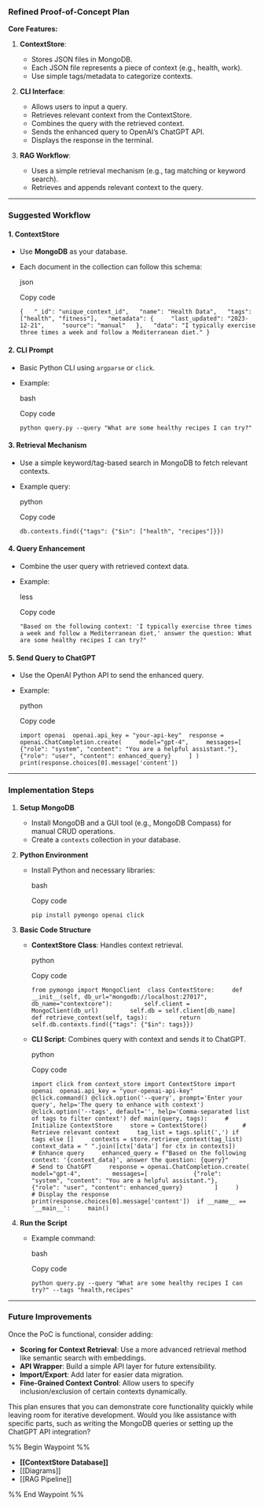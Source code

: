 ### Refined Proof-of-Concept Plan

**Core Features:**

1. **ContextStore**:
    
    - Stores JSON files in MongoDB.
    - Each JSON file represents a piece of context (e.g., health, work).
    - Use simple tags/metadata to categorize contexts.
2. **CLI Interface**:
    
    - Allows users to input a query.
    - Retrieves relevant context from the ContextStore.
    - Combines the query with the retrieved context.
    - Sends the enhanced query to OpenAI’s ChatGPT API.
    - Displays the response in the terminal.
3. **RAG Workflow**:
    
    - Uses a simple retrieval mechanism (e.g., tag matching or keyword search).
    - Retrieves and appends relevant context to the query.

---

### Suggested Workflow

#### 1. ContextStore

- Use **MongoDB** as your database.
- Each document in the collection can follow this schema:
    
    json
    
    Copy code
    
    `{   "_id": "unique_context_id",   "name": "Health Data",   "tags": ["health", "fitness"],   "metadata": {     "last_updated": "2023-12-21",     "source": "manual"   },   "data": "I typically exercise three times a week and follow a Mediterranean diet." }`
    

#### 2. CLI Prompt

- Basic Python CLI using `argparse` or `click`.
- Example:
    
    bash
    
    Copy code
    
    `python query.py --query "What are some healthy recipes I can try?"`
    

#### 3. Retrieval Mechanism

- Use a simple keyword/tag-based search in MongoDB to fetch relevant contexts.
- Example query:
    
    python
    
    Copy code
    
    `db.contexts.find({"tags": {"$in": ["health", "recipes"]}})`
    

#### 4. Query Enhancement

- Combine the user query with retrieved context data.
- Example:
    
    less
    
    Copy code
    
    `"Based on the following context: 'I typically exercise three times a week and follow a Mediterranean diet,' answer the question: What are some healthy recipes I can try?"`
    

#### 5. Send Query to ChatGPT

- Use the OpenAI Python API to send the enhanced query.
- Example:
    
    python
    
    Copy code
    
    `import openai  openai.api_key = "your-api-key"  response = openai.ChatCompletion.create(     model="gpt-4",     messages=[         {"role": "system", "content": "You are a helpful assistant."},         {"role": "user", "content": enhanced_query}     ] ) print(response.choices[0].message['content'])`
    

---

### Implementation Steps

1. **Setup MongoDB**
    
    - Install MongoDB and a GUI tool (e.g., MongoDB Compass) for manual CRUD operations.
    - Create a `contexts` collection in your database.
2. **Python Environment**
    
    - Install Python and necessary libraries:
        
        bash
        
        Copy code
        
        `pip install pymongo openai click`
        
3. **Basic Code Structure**
    
    - **ContextStore Class**: Handles context retrieval.
        
        python
        
        Copy code
        
        `from pymongo import MongoClient  class ContextStore:     def __init__(self, db_url="mongodb://localhost:27017", db_name="contextcore"):         self.client = MongoClient(db_url)         self.db = self.client[db_name]      def retrieve_context(self, tags):         return self.db.contexts.find({"tags": {"$in": tags}})`
        
    - **CLI Script**: Combines query with context and sends it to ChatGPT.
        
        python
        
        Copy code
        
        `import click from context_store import ContextStore import openai  openai.api_key = "your-openai-api-key"  @click.command() @click.option('--query', prompt='Enter your query', help='The query to enhance with context') @click.option('--tags', default='', help='Comma-separated list of tags to filter context') def main(query, tags):     # Initialize ContextStore     store = ContextStore()          # Retrieve relevant context     tag_list = tags.split(',') if tags else []     contexts = store.retrieve_context(tag_list)     context_data = " ".join([ctx['data'] for ctx in contexts])          # Enhance query     enhanced_query = f"Based on the following context: '{context_data}', answer the question: {query}"          # Send to ChatGPT     response = openai.ChatCompletion.create(         model="gpt-4",         messages=[             {"role": "system", "content": "You are a helpful assistant."},             {"role": "user", "content": enhanced_query}         ]     )          # Display the response     print(response.choices[0].message['content'])  if __name__ == '__main__':     main()`
        
4. **Run the Script**
    
    - Example command:
        
        bash
        
        Copy code
        
        `python query.py --query "What are some healthy recipes I can try?" --tags "health,recipes"`
        

---

### Future Improvements

Once the PoC is functional, consider adding:

- **Scoring for Context Retrieval**: Use a more advanced retrieval method like semantic search with embeddings.
- **API Wrapper**: Build a simple API layer for future extensibility.
- **Import/Export**: Add later for easier data migration.
- **Fine-Grained Context Control**: Allow users to specify inclusion/exclusion of certain contexts dynamically.

This plan ensures that you can demonstrate core functionality quickly while leaving room for iterative development. Would you like assistance with specific parts, such as writing the MongoDB queries or setting up the ChatGPT API integration?

%% Begin Waypoint %%
- **[[ContextStore Database]]**
- [[Diagrams]]
- [[RAG Pipeline]]

%% End Waypoint %%
